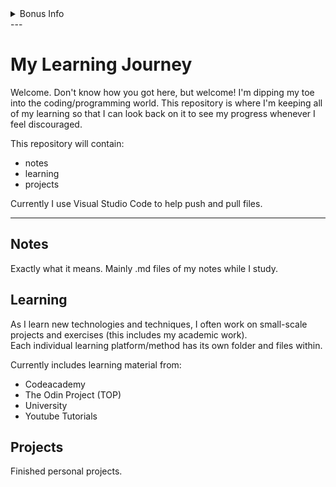 <details>
<summary>Bonus Info</summary>

Start Date: 2023-11-27<br>
Languages: <ul><li>Python</li><li>HTML</li><li>CSS</li></ul>

</details>
---

# My Learning Journey
Welcome. Don't know how you got here, but welcome! 
I'm dipping my toe into the coding/programming world. This repository is where I'm keeping all of my learning so that I can look back on it to see my progress whenever I feel discouraged. 

This repository will contain:
- notes
- learning
- projects

Currently I use Visual Studio Code to help push and pull files.

---

## Notes
Exactly what it means. Mainly .md files of my notes while I study. 

## Learning
As I learn new technologies and techniques, I often work on small-scale projects and exercises (this includes my academic work).
<br>
Each individual learning platform/method has its own folder and files within.

Currently includes learning material from:
- Codeacademy
- The Odin Project (TOP)
- University
- Youtube Tutorials

## Projects
Finished personal projects.
